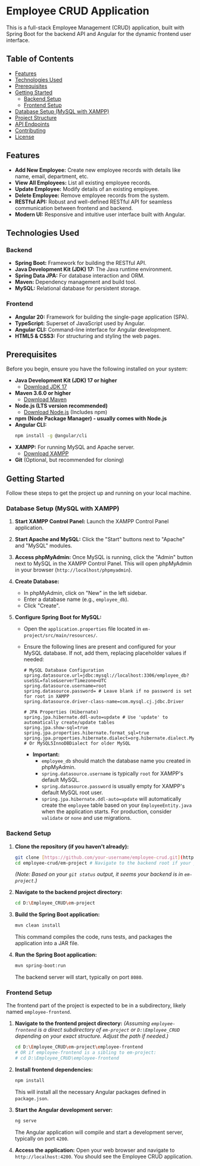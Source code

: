 # Employee CRUD Application

This is a full-stack Employee Management (CRUD) application, built with Spring Boot for the backend API and Angular for the dynamic frontend user interface.

## Table of Contents

- [Features](#features)
- [Technologies Used](#technologies-used)
- [Prerequisites](#prerequisites)
- [Getting Started](#getting-started)
  - [Backend Setup](#backend-setup)
  - [Frontend Setup](#frontend-setup)
- [Database Setup (MySQL with XAMPP)](#database-setup-mysql-with-xampp)
- [Project Structure](#project-structure)
- [API Endpoints](#api-endpoints)
- [Contributing](#contributing)
- [License](#license)

## Features

* **Add New Employee:** Create new employee records with details like name, email, department, etc.
* **View All Employees:** List all existing employee records.
* **Update Employee:** Modify details of an existing employee.
* **Delete Employee:** Remove employee records from the system.
* **RESTful API:** Robust and well-defined RESTful API for seamless communication between frontend and backend.
* **Modern UI:** Responsive and intuitive user interface built with Angular.

## Technologies Used

### Backend

* **Spring Boot:** Framework for building the RESTful API.
* **Java Development Kit (JDK) 17:** The Java runtime environment.
* **Spring Data JPA:** For database interaction and ORM.
* **Maven:** Dependency management and build tool.
* **MySQL:** Relational database for persistent storage.

### Frontend

* **Angular 20:** Framework for building the single-page application (SPA).
* **TypeScript:** Superset of JavaScript used by Angular.
* **Angular CLI:** Command-line interface for Angular development.
* **HTML5 & CSS3:** For structuring and styling the web pages.

## Prerequisites

Before you begin, ensure you have the following installed on your system:

* **Java Development Kit (JDK) 17 or higher**
    * [Download JDK 17](https://www.oracle.com/java/technologies/downloads/)
* **Maven 3.6.0 or higher**
    * [Download Maven](https://maven.apache.org/download.cgi)
* **Node.js (LTS version recommended)**
    * [Download Node.js](https://nodejs.org/en/download/) (Includes npm)
* **npm (Node Package Manager) - usually comes with Node.js**
* **Angular CLI:**
    ```bash
    npm install -g @angular/cli
    ```
* **XAMPP:** For running MySQL and Apache server.
    * [Download XAMPP](https://www.apachefriends.org/index.html)
* **Git** (Optional, but recommended for cloning)

## Getting Started

Follow these steps to get the project up and running on your local machine.

### Database Setup (MySQL with XAMPP)

1.  **Start XAMPP Control Panel:** Launch the XAMPP Control Panel application.
2.  **Start Apache and MySQL:** Click the "Start" buttons next to "Apache" and "MySQL" modules.
3.  **Access phpMyAdmin:** Once MySQL is running, click the "Admin" button next to MySQL in the XAMPP Control Panel. This will open phpMyAdmin in your browser (`http://localhost/phpmyadmin`).
4.  **Create Database:**
    * In phpMyAdmin, click on "New" in the left sidebar.
    * Enter a database name (e.g., `employee_db`).
    * Click "Create".

5.  **Configure Spring Boot for MySQL:**
    * Open the `application.properties` file located in `em-project/src/main/resources/`.
    * Ensure the following lines are present and configured for your MySQL database. If not, add them, replacing placeholder values if needed:

        ```properties
        # MySQL Database Configuration
        spring.datasource.url=jdbc:mysql://localhost:3306/employee_db?useSSL=false&serverTimezone=UTC
        spring.datasource.username=root
        spring.datasource.password= # Leave blank if no password is set for root in XAMPP
        spring.datasource.driver-class-name=com.mysql.cj.jdbc.Driver

        # JPA Properties (Hibernate)
        spring.jpa.hibernate.ddl-auto=update # Use 'update' to automatically create/update tables
        spring.jpa.show-sql=true
        spring.jpa.properties.hibernate.format_sql=true
        spring.jpa.properties.hibernate.dialect=org.hibernate.dialect.MySQL8Dialect # Or MySQL5InnoDBDialect for older MySQL
        ```
        * **Important:**
            * `employee_db` should match the database name you created in phpMyAdmin.
            * `spring.datasource.username` is typically `root` for XAMPP's default MySQL.
            * `spring.datasource.password` is usually empty for XAMPP's default MySQL root user.
            * `spring.jpa.hibernate.ddl-auto=update` will automatically create the `employee` table based on your `EmployeeEntity.java` when the application starts. For production, consider `validate` or `none` and use migrations.

### Backend Setup

1.  **Clone the repository (if you haven't already):**
    ```bash
    git clone [https://github.com/your-username/employee-crud.git](https://github.com/your-username/employee-crud.git)
    cd employee-crud/em-project # Navigate to the backend root if your project structure separates frontend/backend
    ```
    *(Note: Based on your `git status` output, it seems your backend is in `em-project`.)*

2.  **Navigate to the backend project directory:**
    ```bash
    cd D:\Employee_CRUD\em-project
    ```

3.  **Build the Spring Boot application:**
    ```bash
    mvn clean install
    ```
    This command compiles the code, runs tests, and packages the application into a JAR file.

4.  **Run the Spring Boot application:**
    ```bash
    mvn spring-boot:run
    ```
    The backend server will start, typically on port `8080`.

### Frontend Setup

The frontend part of the project is expected to be in a subdirectory, likely named `employee-frontend`.

1.  **Navigate to the frontend project directory:**
    *(Assuming `employee-frontend` is a direct subdirectory of `em-project` or `D:\Employee_CRUD` depending on your exact structure. Adjust the path if needed.)*
    ```bash
    cd D:\Employee_CRUD\em-project\employee-frontend
    # OR if employee-frontend is a sibling to em-project:
    # cd D:\Employee_CRUD\employee-frontend
    ```

2.  **Install frontend dependencies:**
    ```bash
    npm install
    ```
    This will install all the necessary Angular packages defined in `package.json`.

3.  **Start the Angular development server:**
    ```bash
    ng serve
    ```
    The Angular application will compile and start a development server, typically on port `4200`.

4.  **Access the application:**
    Open your web browser and navigate to `http://localhost:4200`. You should see the Employee CRUD application.